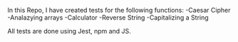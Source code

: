 In this Repo, I have created tests for the following functions:
-Caesar Cipher
-Analazying arrays
-Calculator
-Reverse String
-Capitalizing a String

All tests are done using Jest, npm and JS.

